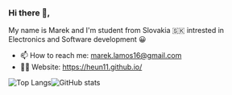 ### Hi there 👋,
My name is Marek and I'm student from Slovakia 🇸🇰 intrested in Electronics and Software development 😀
- 📫 How to reach me: marek.lamos16@gmail.com 
- 👨‍💻 Website: https://heun11.github.io/

![Top Langs](https://github-readme-stats.vercel.app/api/top-langs/?username=Heun11&layout=compact&theme=gruvbox)![GitHub stats](https://github-readme-stats.vercel.app/api?username=Heun11&show_icons=true&hide=prs&theme=gruvbox)